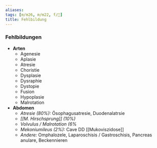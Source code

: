 ```yaml
---
aliases: 
tags: [m/m26, m/m22, f/🐣]
title: Fehlbildung
---
```

### Fehlbildungen
- **Arten**
	- Agenesie
	- Aplasie
	- Atresie
	- Choristie
	- Dysplasie
	- Dysraphie
	- Dystopie
	- Fusion
	- Hypoplasie
	- Malrotation
- **Abdomen**
	- *Atresie (80%):* Ösophagusatresie, Duodenalatrsie
	- *[[M. Hirschsprung]] (10%)*
	- *Volvulus / Malrotation (6%*
	- *Mekoniumileus (2%):* Cave DD [[Mukoviszidose]]
	- *Andere:* Omphalozele, Laparoschisis / Gastroschisis, Pancreas anulare, Beckennieren
